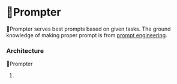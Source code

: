 # 🌲Prompter

🌲Prompter serves best prompts based on given tasks. The ground knowledge of making proper prompt is from [prompt engineering](https://platform.openai.com/docs/guides/prompt-engineering#six-strategies-for-getting-better-results).

### Architecture

🌲Prompter 

1. 

